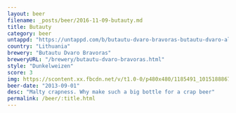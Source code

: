 ```yaml
---
layout: beer
filename: _posts/beer/2016-11-09-butauty.md
title: Butauty
category: beer
untappd: "https://untappd.com/b/butautu-dvaro-bravoras-butautu-dvaro-alus-tamsus/772478"
country: "Lithuania"
brewery: "Butautu Dvaro Bravoras"
breweryURL: "/brewery/butautu-dvaro-bravoras.html"
style: "Dunkelweizen"
score: 3
img: https://scontent.xx.fbcdn.net/v/t1.0-0/p480x480/1185491_10151888671543745_1781451969_n.jpg?oh=eae9ef7bd11e00e50cb2f0c7d42f8d34&oe=59549C66
beer-date: "2013-09-01"
desc: "Malty crapness. Why make such a big bottle for a crap beer"
permalink: /beer/:title.html
---
```

